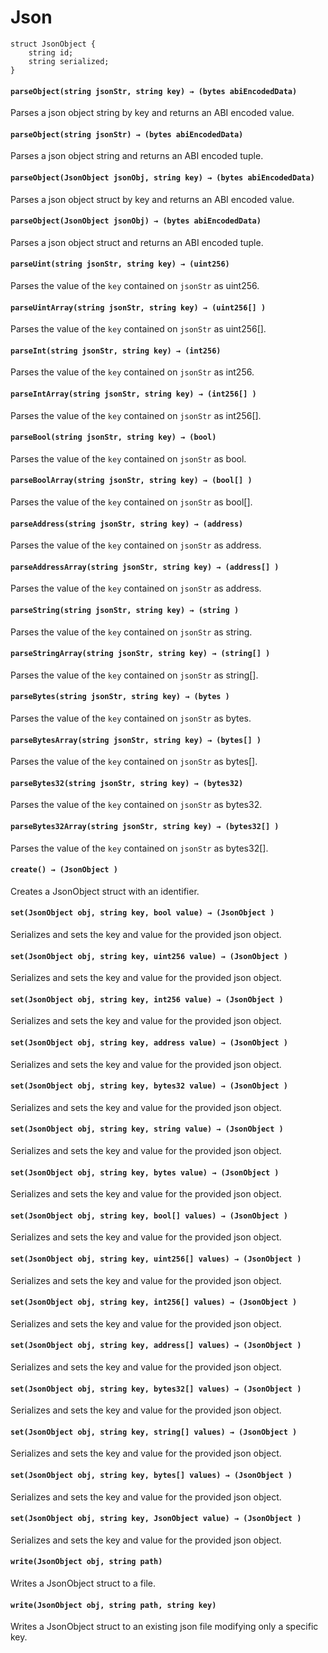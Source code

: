 # Json

```solidity
struct JsonObject {
    string id;
    string serialized;
}
```

#### **`parseObject(string jsonStr, string key) → (bytes abiEncodedData)`**

Parses a json object string by key and returns an ABI encoded value.

#### **`parseObject(string jsonStr) → (bytes abiEncodedData)`**

Parses a json object string and returns an ABI encoded tuple.

#### **`parseObject(JsonObject jsonObj, string key) → (bytes abiEncodedData)`**

Parses a json object struct by key and returns an ABI encoded value.

#### **`parseObject(JsonObject jsonObj) → (bytes abiEncodedData)`**

Parses a json object struct and returns an ABI encoded tuple.

#### **`parseUint(string jsonStr, string key) → (uint256)`**

Parses the value of the `key` contained on `jsonStr` as uint256.

#### **`parseUintArray(string jsonStr, string key) → (uint256[] )`**

Parses the value of the `key` contained on `jsonStr` as uint256[].

#### **`parseInt(string jsonStr, string key) → (int256)`**

Parses the value of the `key` contained on `jsonStr` as int256.

#### **`parseIntArray(string jsonStr, string key) → (int256[] )`**

Parses the value of the `key` contained on `jsonStr` as int256[].

#### **`parseBool(string jsonStr, string key) → (bool)`**

Parses the value of the `key` contained on `jsonStr` as bool.

#### **`parseBoolArray(string jsonStr, string key) → (bool[] )`**

Parses the value of the `key` contained on `jsonStr` as bool[].

#### **`parseAddress(string jsonStr, string key) → (address)`**

Parses the value of the `key` contained on `jsonStr` as address.

#### **`parseAddressArray(string jsonStr, string key) → (address[] )`**

Parses the value of the `key` contained on `jsonStr` as address.

#### **`parseString(string jsonStr, string key) → (string )`**

Parses the value of the `key` contained on `jsonStr` as string.

#### **`parseStringArray(string jsonStr, string key) → (string[] )`**

Parses the value of the `key` contained on `jsonStr` as string[].

#### **`parseBytes(string jsonStr, string key) → (bytes )`**

Parses the value of the `key` contained on `jsonStr` as bytes.

#### **`parseBytesArray(string jsonStr, string key) → (bytes[] )`**

Parses the value of the `key` contained on `jsonStr` as bytes[].

#### **`parseBytes32(string jsonStr, string key) → (bytes32)`**

Parses the value of the `key` contained on `jsonStr` as bytes32.

#### **`parseBytes32Array(string jsonStr, string key) → (bytes32[] )`**

Parses the value of the `key` contained on `jsonStr` as bytes32[].

#### **`create() → (JsonObject )`**

Creates a JsonObject struct with an identifier.

#### **`set(JsonObject obj, string key, bool value) → (JsonObject )`**

Serializes and sets the key and value for the provided json object.

#### **`set(JsonObject obj, string key, uint256 value) → (JsonObject )`**

Serializes and sets the key and value for the provided json object.

#### **`set(JsonObject obj, string key, int256 value) → (JsonObject )`**

Serializes and sets the key and value for the provided json object.

#### **`set(JsonObject obj, string key, address value) → (JsonObject )`**

Serializes and sets the key and value for the provided json object.

#### **`set(JsonObject obj, string key, bytes32 value) → (JsonObject )`**

Serializes and sets the key and value for the provided json object.

#### **`set(JsonObject obj, string key, string value) → (JsonObject )`**

Serializes and sets the key and value for the provided json object.

#### **`set(JsonObject obj, string key, bytes value) → (JsonObject )`**

Serializes and sets the key and value for the provided json object.

#### **`set(JsonObject obj, string key, bool[] values) → (JsonObject )`**

Serializes and sets the key and value for the provided json object.

#### **`set(JsonObject obj, string key, uint256[] values) → (JsonObject )`**

Serializes and sets the key and value for the provided json object.

#### **`set(JsonObject obj, string key, int256[] values) → (JsonObject )`**

Serializes and sets the key and value for the provided json object.

#### **`set(JsonObject obj, string key, address[] values) → (JsonObject )`**

Serializes and sets the key and value for the provided json object.

#### **`set(JsonObject obj, string key, bytes32[] values) → (JsonObject )`**

Serializes and sets the key and value for the provided json object.

#### **`set(JsonObject obj, string key, string[] values) → (JsonObject )`**

Serializes and sets the key and value for the provided json object.

#### **`set(JsonObject obj, string key, bytes[] values) → (JsonObject )`**

Serializes and sets the key and value for the provided json object.

#### **`set(JsonObject obj, string key, JsonObject value) → (JsonObject )`**

Serializes and sets the key and value for the provided json object.

#### **`write(JsonObject obj, string path)`**

Writes a JsonObject struct to a file.

#### **`write(JsonObject obj, string path, string key)`**

Writes a JsonObject struct to an existing json file modifying only a specific key.

